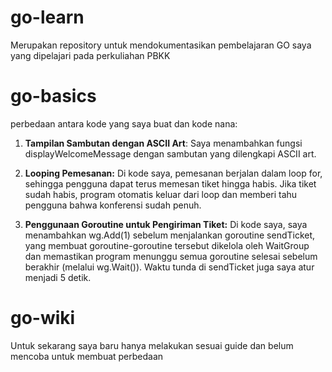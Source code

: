 # go-learn
Merupakan repository untuk mendokumentasikan pembelajaran GO saya yang dipelajari pada perkuliahan PBKK

# go-basics
perbedaan antara kode yang saya buat dan kode nana:

1. **Tampilan Sambutan dengan ASCII Art**: Saya menambahkan fungsi displayWelcomeMessage dengan sambutan yang dilengkapi ASCII art.

2. **Looping Pemesanan:** Di kode saya, pemesanan berjalan dalam loop for, sehingga pengguna dapat terus memesan tiket hingga habis. Jika tiket sudah habis, program otomatis keluar dari loop dan memberi tahu pengguna bahwa konferensi sudah penuh.

3. **Penggunaan Goroutine untuk Pengiriman Tiket:** Di kode saya, saya menambahkan wg.Add(1) sebelum menjalankan goroutine sendTicket, yang membuat goroutine-goroutine tersebut dikelola oleh WaitGroup dan memastikan program menunggu semua goroutine selesai sebelum berakhir (melalui wg.Wait()). Waktu tunda di sendTicket juga saya atur menjadi 5 detik.

# go-wiki
Untuk sekarang saya baru hanya melakukan sesuai guide dan belum mencoba untuk membuat perbedaan
